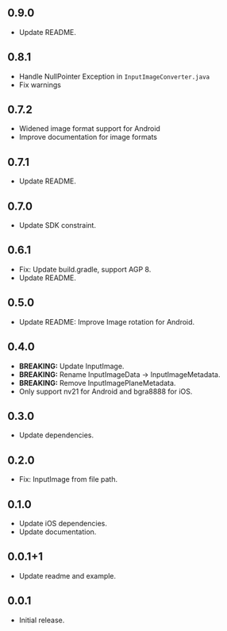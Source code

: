 ## 0.9.0

* Update README.

## 0.8.1

* Handle NullPointer Exception in `InputImageConverter.java`
* Fix warnings

## 0.7.2

* Widened image format support for Android
* Improve documentation for image formats

## 0.7.1

* Update README.

## 0.7.0

* Update SDK constraint.

## 0.6.1

* Fix: Update build.gradle, support AGP 8.
* Update README.

## 0.5.0

* Update README: Improve Image rotation for Android.

## 0.4.0

* __BREAKING:__ Update InputImage.
* __BREAKING:__ Rename InputImageData -> InputImageMetadata.
* __BREAKING:__ Remove InputImagePlaneMetadata.
* Only support nv21 for Android and bgra8888 for iOS.

## 0.3.0

* Update dependencies.

## 0.2.0

* Fix: InputImage from file path.

## 0.1.0

* Update iOS dependencies.
* Update documentation.

## 0.0.1+1

* Update readme and example.

## 0.0.1

* Initial release.
